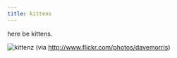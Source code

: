 ```yaml
--- 
title: kittens
---
```


here be kittens. 


![kittenz]("http://farm4.staticflickr.com/3344/3210079698_991bc14dfd.jpg" "kittinz")
(via http://www.flickr.com/photos/davemorris)